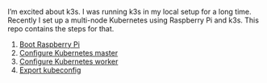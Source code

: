 I’m excited about k3s. I was running k3s in my local setup for a long time. Recently I set up a multi-node Kubernetes using Raspberry Pi and k3s. This repo contains the steps for that.

1. [Boot Raspberry Pi](https://github.com/shovanmaity/k3s-with-pi/blob/master/boot-pi.md)
2. [Configure Kubernetes master](https://github.com/shovanmaity/k3s-with-pi/blob/master/configure-master.md)
3. [Configure Kubernetes worker](https://github.com/shovanmaity/k3s-with-pi/blob/master/configure-worker.md)
4. [Export kubeconfig](https://github.com/shovanmaity/k3s-with-pi/blob/master/export-kubeconfig.md)
